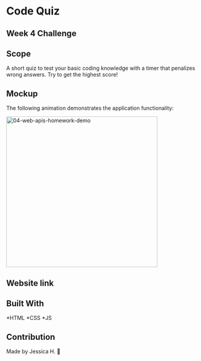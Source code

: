 # Code Quiz
## Week 4 Challenge

## Scope
A short quiz to test your basic coding knowledge with a timer that penalizes wrong answers. Try to get the highest score!

## Mockup 
The following animation demonstrates the application functionality:

<img width="400" alt="04-web-apis-homework-demo" src="https://user-images.githubusercontent.com/82549162/132150320-6c56f214-12d0-4407-995e-494315454635.gif">


## Website link 


## Built With
*HTML *CSS *JS

## Contribution
Made by Jessica H. 🖤
